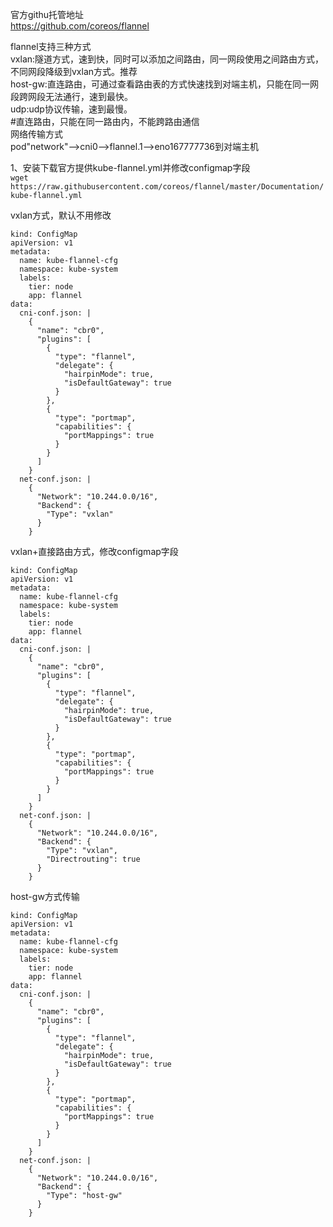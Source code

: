 官方githu托管地址  
https://github.com/coreos/flannel  

flannel支持三种方式  
	vxlan:隧道方式，速到快，同时可以添加之间路由，同一网段使用之间路由方式，不同网段降级到vxlan方式。推荐  
	host-gw:直连路由，可通过查看路由表的方式快速找到对端主机，只能在同一网段跨网段无法通行，速到最快。  
	udp:udp协议传输，速到最慢。  
                #直连路由，只能在同一路由内，不能跨路由通信  
网络传输方式  
pod"network"-->cni0-->flannel.1-->eno167777736到对端主机  

1、安装下载官方提供kube-flannel.yml并修改configmap字段  
``` wget https://raw.githubusercontent.com/coreos/flannel/master/Documentation/kube-flannel.yml ```  

vxlan方式，默认不用修改  
```
kind: ConfigMap
apiVersion: v1
metadata:
  name: kube-flannel-cfg
  namespace: kube-system
  labels:
    tier: node
    app: flannel
data:
  cni-conf.json: |
    {
      "name": "cbr0",
      "plugins": [
        {
          "type": "flannel",
          "delegate": {
            "hairpinMode": true,
            "isDefaultGateway": true
          }
        },
        {
          "type": "portmap",
          "capabilities": {
            "portMappings": true
          }
        }
      ]
    }
  net-conf.json: |
    {
      "Network": "10.244.0.0/16",
      "Backend": {
        "Type": "vxlan"
      }
    }
```  

vxlan+直接路由方式，修改configmap字段  
```
kind: ConfigMap
apiVersion: v1
metadata:
  name: kube-flannel-cfg
  namespace: kube-system
  labels:
    tier: node
    app: flannel
data:
  cni-conf.json: |
    {
      "name": "cbr0",
      "plugins": [
        {
          "type": "flannel",
          "delegate": {
            "hairpinMode": true,
            "isDefaultGateway": true
          }
        },
        {
          "type": "portmap",
          "capabilities": {
            "portMappings": true
          }
        }
      ]
    }
  net-conf.json: |
    {
      "Network": "10.244.0.0/16",
      "Backend": {
        "Type": "vxlan",
        "Directrouting": true
      }
    }
```

host-gw方式传输
```
kind: ConfigMap
apiVersion: v1
metadata:
  name: kube-flannel-cfg
  namespace: kube-system
  labels:
    tier: node
    app: flannel
data:
  cni-conf.json: |
    {
      "name": "cbr0",
      "plugins": [
        {
          "type": "flannel",
          "delegate": {
            "hairpinMode": true,
            "isDefaultGateway": true
          }
        },
        {
          "type": "portmap",
          "capabilities": {
            "portMappings": true
          }
        }
      ]
    }
  net-conf.json: |
    {
      "Network": "10.244.0.0/16",
      "Backend": {
        "Type": "host-gw"
      }
    }
```  
